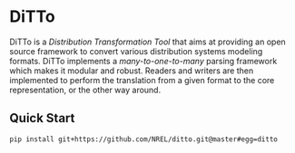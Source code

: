 # DiTTo

DiTTo is a _Distribution Transformation Tool_ that aims at providing an open source framework to convert various distribution systems modeling formats.
DiTTo implements a _many-to-one-to-many_ parsing framework which makes it modular and robust.
Readers and writers are then implemented to perform the translation from a given format to the core representation, or the other way around.


## Quick Start

```bash
pip install git+https://github.com/NREL/ditto.git@master#egg=ditto
```

